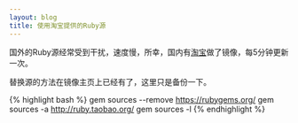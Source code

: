 ```yaml
---
layout: blog
title: 使用淘宝提供的Ruby源
---
```


国外的Ruby源经常受到干扰，速度慢，所幸，国内有[淘宝](http://ruby.taobao.org/)做了镜像，每5分钟更新一次。

替换源的方法在镜像主页上已经有了，这里只是备份一下。

{% highlight bash %}
gem sources --remove https://rubygems.org/
gem sources -a http://ruby.taobao.org/
gem sources -l
{% endhighlight %}

